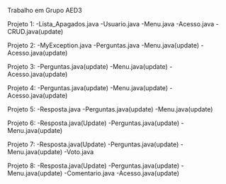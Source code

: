 Trabalho em Grupo AED3

Projeto 1:
  -Lista_Apagados.java
  -Usuario.java
  -Menu.java
  -Acesso.java
  -CRUD.java(update)


Projeto 2:
  -MyException.java
  -Perguntas.java
  -Menu.java(update)
  -Acesso.java(update)

Projeto 3:
  -Perguntas.java(update)
  -Menu.java(update)
  -Acesso.java(update)

Projeto 4:
  -Perguntas.java(update)
  -Menu.java(update)
  -Acesso.java(update)

Projeto 5:
  -Resposta.java
  -Perguntas.java(update)
  -Menu.java(update)

Projeto 6:
  -Resposta.java(Update)
  -Perguntas.java(update)
  -Menu.java(update)

Projeto 7:
  -Resposta.java(Update)
  -Perguntas.java(update)
  -Menu.java(update)
  -Voto.java

Projeto 8:
  -Resposta.java(Update)
  -Perguntas.java(update)
  -Menu.java(update)
  -Comentario.java 
  -Acesso.java(update)
